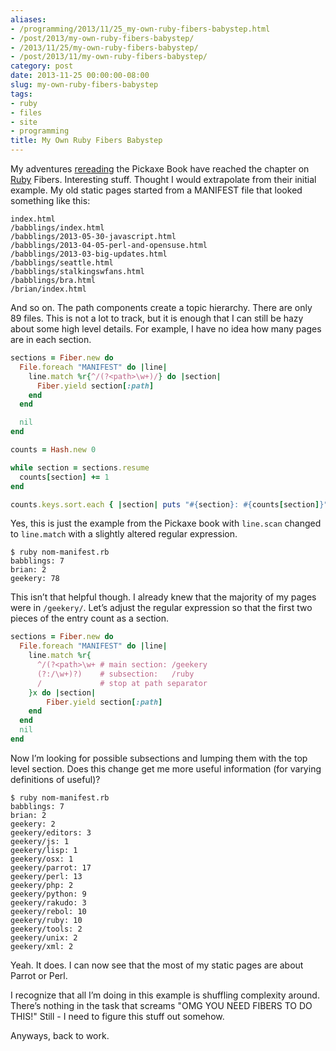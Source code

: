 ```yaml
---
aliases:
- /programming/2013/11/25_my-own-ruby-fibers-babystep.html
- /post/2013/my-own-ruby-fibers-babystep/
- /2013/11/25/my-own-ruby-fibers-babystep/
- /post/2013/11/my-own-ruby-fibers-babystep/
category: post
date: 2013-11-25 00:00:00-08:00
slug: my-own-ruby-fibers-babystep
tags:
- ruby
- files
- site
- programming
title: My Own Ruby Fibers Babystep
---
```


My adventures [rereading](rereading-the-pickaxe.md) the Pickaxe Book have reached the chapter on [Ruby](../../../card/Ruby.md) Fibers. Interesting stuff. Thought I would extrapolate from their initial example. My old static pages started from a MANIFEST file that looked something like this:

````
index.html
/babblings/index.html
/babblings/2013-05-30-javascript.html
/babblings/2013-04-05-perl-and-opensuse.html
/babblings/2013-03-big-updates.html
/babblings/seattle.html
/babblings/stalkingswfans.html
/babblings/bra.html
/brian/index.html
````

And so on. The path components create a topic hierarchy. There are only 89 files. This is not a lot to track, but it is enough that I can still be hazy about some high level details. For example, I have no idea how many pages are in each section.

````ruby
sections = Fiber.new do
  File.foreach "MANIFEST" do |line|
    line.match %r{^/(?<path>\w+)/} do |section|
      Fiber.yield section[:path]
    end
  end

  nil
end

counts = Hash.new 0

while section = sections.resume
  counts[section] += 1
end

counts.keys.sort.each { |section| puts "#{section}: #{counts[section]}" }
````

Yes, this is just the example from the Pickaxe book with `line.scan` changed to `line.match` with a slightly altered regular expression.

````
$ ruby nom-manifest.rb
babblings: 7
brian: 2
geekery: 78
````

This isn’t that helpful though. I already knew that the majority of my pages were in `/geekery/`. Let’s adjust the regular expression so that the first two pieces of the entry count as a section.

````ruby
sections = Fiber.new do
  File.foreach "MANIFEST" do |line|
    line.match %r{
      ^/(?<path>\w+ # main section: /geekery
      (?:/\w+)?)    # subsection:   /ruby
      /             # stop at path separator
    }x do |section|
        Fiber.yield section[:path]
    end
  end
  nil
end
````

Now I’m looking for possible subsections and lumping them with the top level section. Does this change get me more useful information (for varying definitions of useful)?

````
$ ruby nom-manifest.rb
babblings: 7
brian: 2
geekery: 2
geekery/editors: 3
geekery/js: 1
geekery/lisp: 1
geekery/osx: 1
geekery/parrot: 17
geekery/perl: 13
geekery/php: 2
geekery/python: 9
geekery/rakudo: 3
geekery/rebol: 10
geekery/ruby: 10
geekery/tools: 2
geekery/unix: 2
geekery/xml: 2
````

Yeah. It does. I can now see that the most of my static pages are about Parrot or Perl.

I recognize that all I’m doing in this example is shuffling complexity around. There’s nothing in the task that screams "OMG YOU NEED FIBERS TO DO THIS!" Still - I need to figure this stuff out somehow.

Anyways, back to work.
